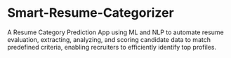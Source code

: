 # Smart-Resume-Categorizer
A Resume Category Prediction App using ML and NLP to automate resume evaluation, extracting, analyzing, and scoring candidate data to match predefined criteria, enabling recruiters to efficiently identify top profiles.
